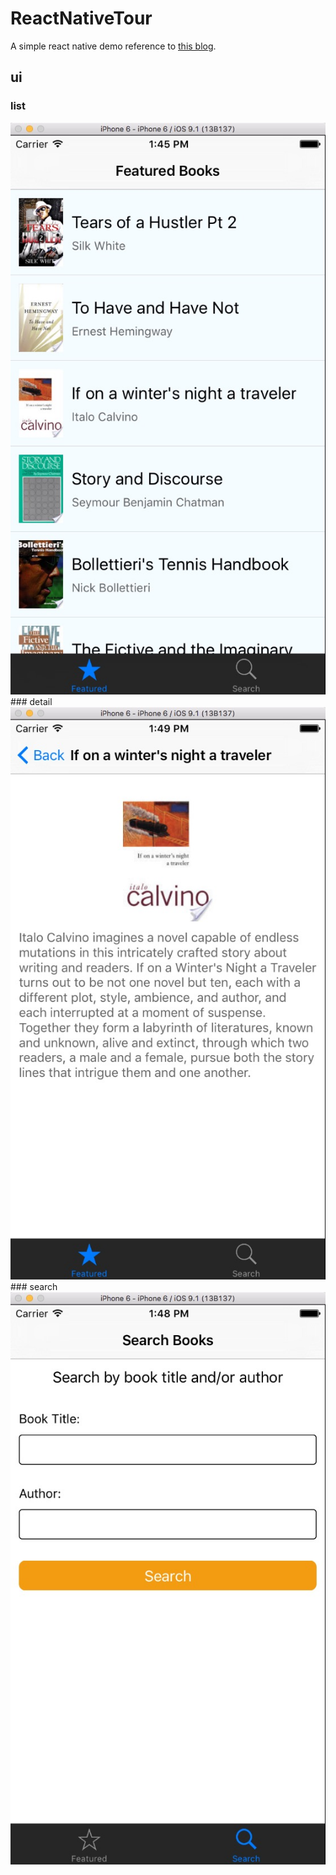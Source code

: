 # ReactNativeTour
A simple react native demo reference to <a href="http://www.appcoda.com/react-native-introduction/">this blog</a>.

## ui
### list
<img src="ui/list.png" alt="list">
### detail
<img src="ui/detail.png" alt="detail">
### search
<img src="ui/search.png" alt="search">